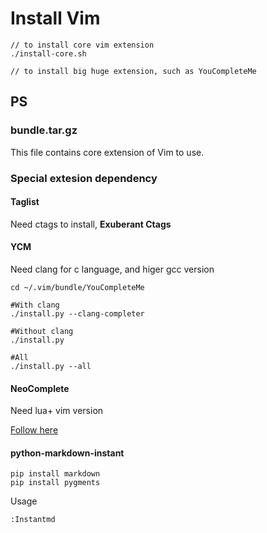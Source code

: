# Install Vim

```
// to install core vim extension
./install-core.sh

// to install big huge extension, such as YouCompleteMe
```
## PS
### bundle.tar.gz

This file contains core extension of Vim to use.

### Special extesion dependency

#### Taglist

Need ctags to install, **Exuberant Ctags**

#### YCM

Need clang for c language, and higer gcc version

```
cd ~/.vim/bundle/YouCompleteMe

#With clang
./install.py --clang-completer

#Without clang
./install.py

#All
./install.py --all
```

#### NeoComplete

Need lua+ vim version

[Follow here](https://github.com/Shougo/neocomplete.vim#installation)

#### python-markdown-instant

```
pip install markdown
pip install pygments
```

Usage

```
:Instantmd
```
